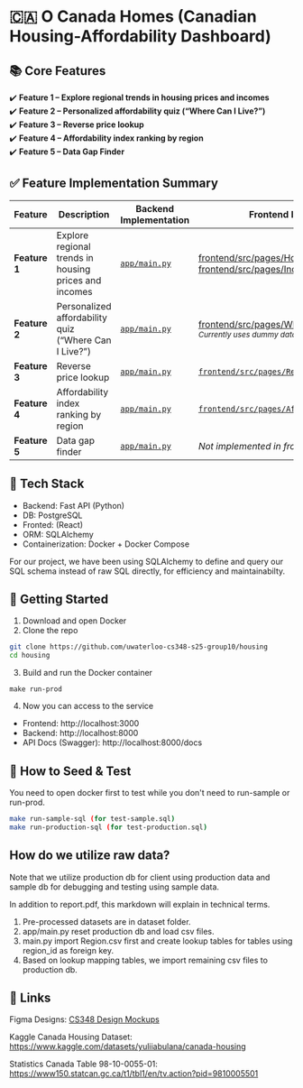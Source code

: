 # 🇨🇦 O Canada Homes (Canadian Housing-Affordability Dashboard)

## 📚 Core Features
✔️ **Feature 1 – Explore regional trends in housing prices and incomes**  
✔️ **Feature 2 – Personalized affordability quiz (“Where Can I Live?”)**  
✔️ **Feature 3 – Reverse price lookup**  
✔️ **Feature 4 – Affordability index ranking by region**  
✔️ **Feature 5 – Data Gap Finder**

## ✅ Feature Implementation Summary

| Feature | Description | Backend Implementation | Frontend Implementation |
|---------|-------------|-------------------------|--------------------------|
| **Feature 1** | Explore regional trends in housing prices and incomes | [`app/main.py`](https://github.com/uwaterloo-cs348-s25-group10/housing/blob/main/backend/app/main.py) | [frontend/src/pages/HousingTrendsPage.js](https://github.com/uwaterloo-cs348-s25-group10/housing/blob/main/frontend/src/pages/HousingTrendsPage.js) [frontend/src/pages/IncomeTrendsPage.js](https://github.com/uwaterloo-cs348-s25-group10/housing/blob/main/frontend/src/pages/IncomeTrendsPage.js) |
| **Feature 2** | Personalized affordability quiz (“Where Can I Live?”) | [`app/main.py`](https://github.com/uwaterloo-cs348-s25-group10/housing/blob/main/backend/app/main.py) | [frontend/src/pages/WhereCanLivePage.js`](https://github.com/uwaterloo-cs348-s25-group10/housing/blob/main/frontend/src/pages/WhereCanLivePage.js)<br><sub>*Currently uses dummy data; API integrated and tested*</sub> |
| **Feature 3** | Reverse price lookup | [`app/main.py`](https://github.com/uwaterloo-cs348-s25-group10/housing/blob/main/backend/app/main.py) | [`frontend/src/pages/ReverseLookupPage.js`](https://github.com/uwaterloo-cs348-s25-group10/housing/blob/main/frontend/src/pages/ReverseLookupPage.js) |
| **Feature 4** | Affordability index ranking by region | [`app/main.py`](https://github.com/uwaterloo-cs348-s25-group10/housing/blob/main/backend/app/main.py) | [`frontend/src/pages/AffordabilityRankingPage.js`](https://github.com/uwaterloo-cs348-s25-group10/housing/blob/main/frontend/src/pages/AffordabilityRankingPage.js) |
| **Feature 5** | Data gap finder | [`app/main.py`](https://github.com/uwaterloo-cs348-s25-group10/housing/blob/main/backend/app/main.py)| *Not implemented in frontend yet* |


## 🔧 Tech Stack
* Backend: Fast API (Python)
* DB: PostgreSQL
* Fronted: (React)
* ORM: SQLAlchemy
* Containerization: Docker + Docker Compose

For our project, we have been using SQLAlchemy to define and query our SQL schema instead of raw SQL directly, for efficiency and maintainabilty.

## 🚀 Getting Started
1. Download and open Docker
2. Clone the repo
```bash
git clone https://github.com/uwaterloo-cs348-s25-group10/housing
cd housing
```
3. Build and run the Docker container
```
make run-prod
```
4. Now you can access to the service
* Frontend: http://localhost:3000
* Backend: http://localhost:8000
* API Docs (Swagger): http://localhost:8000/docs


## 🚀 How to Seed & Test
You need to open docker first to test while you don't need to run-sample or run-prod.
```bash
make run-sample-sql (for test-sample.sql)
make run-production-sql (for test-production.sql)
```

## How do we utilize raw data?
Note that we utilize production db for client using production data and sample db for debugging and testing using sample data.

In addition to report.pdf, this markdown will explain in technical terms.
1. Pre-processed datasets are in dataset folder.
2. app/main.py reset production db and load csv files.
3. main.py import Region.csv first and create lookup tables for tables using region_id as foreign key.
4. Based on lookup mapping tables, we import remaining csv files to production db.

## 🔗 Links
Figma Designs: [CS348 Design Mockups](https://www.figma.com/design/l8FtoQQr5ftWvWdWMy8Mnt/CS-348-Designs?node-id=0-1&t=2HrGr2P0jI5X6Qz5-1)

Kaggle Canada Housing Dataset: https://www.kaggle.com/datasets/yuliiabulana/canada-housing

Statistics Canada Table 98-10-0055-01: https://www150.statcan.gc.ca/t1/tbl1/en/tv.action?pid=9810005501
